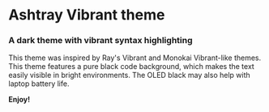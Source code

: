 # Ashtray Vibrant theme
###  A dark theme with vibrant syntax highlighting
This theme was inspired by Ray's Vibrant and Monokai Vibrant-like themes. This theme features a pure black code background, which makes the text easily visible in bright environments. The OLED black may also help with laptop battery life.

**Enjoy!**
